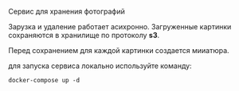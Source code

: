 Сервис для хранения фотографий

Зарузка и удаление работает асихронно.
Загруженные картинки сохраняются в хранилище по протоколу **s3**.

Перед сохранением для каждой картинки создается мииатюра.

для запуска сервиса локально используйте команду:

    docker-compose up -d
    

